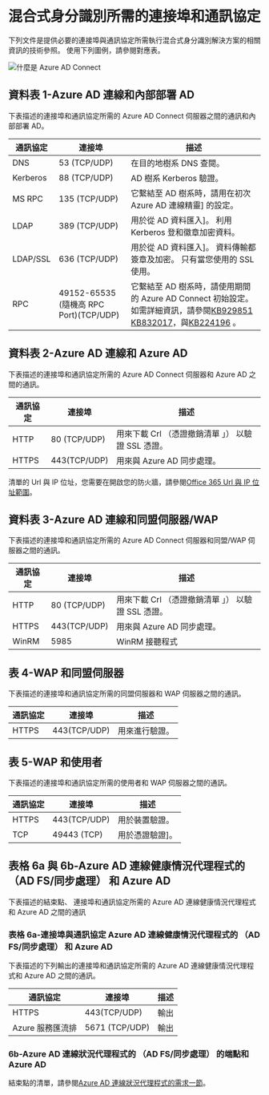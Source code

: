 <properties
    pageTitle="Azure AD Connect︰ 連接埠 |Microsoft Azure"
    description="此頁面是技術參照頁面，必須是開啟 Azure AD Connect 的連接埠"
    services="active-directory"
    documentationCenter=""
    authors="billmath"
    manager="femila"
    editor="curtand"/>

<tags
    ms.service="active-directory"
    ms.workload="identity"
    ms.tgt_pltfrm="na"
    ms.devlang="na"
    ms.topic="article"
    ms.date="08/25/2016"
    ms.author="billmath"/>

# <a name="hybrid-identity-required-ports-and-protocols"></a>混合式身分識別所需的連接埠和通訊協定
下列文件是提供必要的連接埠與通訊協定所需執行混合式身分識別解決方案的相關資訊的技術參照。 使用下列圖例，請參閱對應表。

![什麼是 Azure AD Connect](./media/active-directory-aadconnect-ports/required1.png)

## <a name="table-1---azure-ad-connect-and-on-premises-ad"></a>資料表 1-Azure AD 連線和內部部署 AD
下表描述的連接埠和通訊協定所需的 Azure AD Connect 伺服器之間的通訊和內部部署 AD。

通訊協定 | 連接埠 | 描述
--------- | --------- |---------
DNS|53 (TCP/UDP)| 在目的地樹系 DNS 查閱。
Kerberos|88 (TCP/UDP)| AD 樹系 Kerberos 驗證。
MS RPC |135 (TCP/UDP)| 它繫結至 AD 樹系時，請用在初次 Azure AD 連線精靈] 的設定。
LDAP|389 (TCP/UDP)| 用於從 AD 資料匯入]。 利用 Kerberos 登和徽章加密資料。
LDAP/SSL|636 (TCP/UDP)| 用於從 AD 資料匯入]。 資料傳輸都簽章及加密。 只有當您使用的 SSL 使用。
RPC |49152-65535 (隨機高 RPC Port)(TCP/UDP)| 它繫結至 AD 樹系時，請使用期間的 Azure AD Connect 初始設定。 如需詳細資訊，請參閱[KB929851](https://support.microsoft.com/kb/929851) [KB832017](https://support.microsoft.com/kb/832017)，與[KB224196](https://support.microsoft.com/kb/224196) 。

## <a name="table-2---azure-ad-connect-and-azure-ad"></a>資料表 2-Azure AD 連線和 Azure AD
下表描述的連接埠和通訊協定所需的 Azure AD Connect 伺服器和 Azure AD 之間的通訊。

通訊協定 |連接埠 |描述
--------- | --------- |---------
HTTP|80 (TCP/UDP)| 用來下載 Crl （憑證撤銷清單 」） 以驗證 SSL 憑證。
HTTPS|443(TCP/UDP)| 用來與 Azure AD 同步處理。

清單的 Url 與 IP 位址，您需要在開啟您的防火牆，請參閱[Office 365 Url 與 IP 位址範圍](https://support.office.com/article/Office-365-URLs-and-IP-address-ranges-8548a211-3fe7-47cb-abb1-355ea5aa88a2)。

## <a name="table-3---azure-ad-connect-and-federation-serverswap"></a>資料表 3-Azure AD 連線和同盟伺服器/WAP
下表描述的連接埠和通訊協定所需的 Azure AD Connect 伺服器和同盟/WAP 伺服器之間的通訊。  

通訊協定 |連接埠 |描述
--------- | --------- |---------
HTTP|80 (TCP/UDP)| 用來下載 Crl （憑證撤銷清單 」） 以驗證 SSL 憑證。
HTTPS|443(TCP/UDP)| 用來與 Azure AD 同步處理。
WinRM|5985| WinRM 接聽程式

## <a name="table-4---wap-and-federation-servers"></a>表 4-WAP 和同盟伺服器
下表描述的連接埠和通訊協定所需的同盟伺服器和 WAP 伺服器之間的通訊。

通訊協定 |連接埠 |描述
--------- | --------- |---------
HTTPS|443(TCP/UDP)| 用來進行驗證。

## <a name="table-5---wap-and-users"></a>表 5-WAP 和使用者
下表描述的連接埠和通訊協定所需的使用者和 WAP 伺服器之間的通訊。

通訊協定 |連接埠 |描述
--------- | --------- |--------- |
HTTPS|443(TCP/UDP)| 用於裝置驗證。
TCP|49443 (TCP)| 用於憑證驗證]。

## <a name="table-6a--6b---azure-ad-connect-health-agent-for-ad-fssync-and-azure-ad"></a>表格 6a 與 6b-Azure AD 連線健康情況代理程式的 （AD FS/同步處理） 和 Azure AD
下表描述的結束點、 連接埠和通訊協定所需的 Azure AD 連線健康情況代理程式和 Azure AD 之間的通訊

### <a name="table-6a---ports-and-protocols-for-azure-ad-connect-health-agent-for-ad-fssync-and-azure-ad"></a>表格 6a-連接埠與通訊協定 Azure AD 連線健康情況代理程式的 （AD FS/同步處理） 和 Azure AD
下表描述的下列輸出的連接埠和通訊協定所需的 Azure AD 連線健康情況代理程式和 Azure AD 之間的通訊。  

通訊協定 |連接埠  |描述
--------- | --------- |--------- |
HTTPS|443(TCP/UDP)| 輸出
Azure 服務匯流排|5671 (TCP/UDP)| 輸出

### <a name="6b---endpoints-for-azure-ad-connect-health-agent-for-ad-fssync-and-azure-ad"></a>6b-Azure AD 連線狀況代理程式的 （AD FS/同步處理） 的端點和 Azure AD
結束點的清單，請參閱[Azure AD 連線狀況代理程式的需求一節](active-directory-aadconnect-health-agent-install.md#requirements)。

